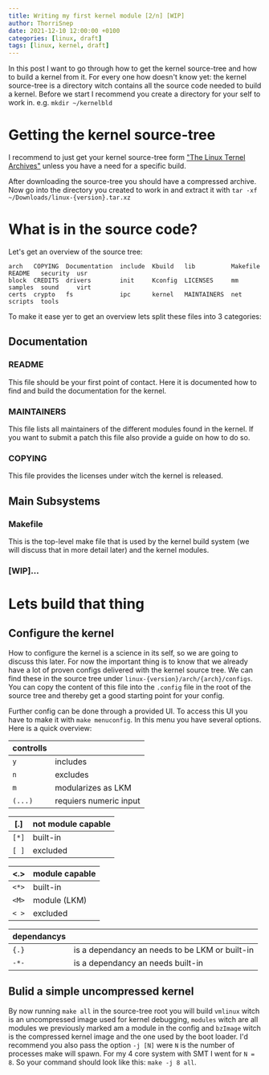 ```yaml
---
title: Writing my first kernel module [2/n] [WIP]
author: ThorriSnep
date: 2021-12-10 12:00:00 +0100
categories: [linux, draft]
tags: [linux, kernel, draft]
---
```


In this post I want to go through how to get the kernel source-tree and how to build a kernel from it. For every one how doesn't know yet: the kernel source-tree is a directory witch contains all the source code needed to build a kernel.
Before we start I recommend you create a directory for your self to work in. e.g. `mkdir ~/kernelbld`

# Getting the kernel source-tree

I recommend to just get your kernel source-tree form ["The Linux Ternel Archives"](https://www.kernel.org/) unless you have a need for a specific build.

After downloading the source-tree you should have a compressed archive. Now go into the directory you created to work in and extract it with `tar -xf ~/Downloads/linux-{version}.tar.xz`

# What is in the source code?

Let's get an overview of the source tree:
```
arch   COPYING  Documentation  include  Kbuild   lib          Makefile  README   security  usr
block  CREDITS  drivers        init     Kconfig  LICENSES     mm        samples  sound     virt
certs  crypto   fs             ipc      kernel   MAINTAINERS  net       scripts  tools
```
To make it ease yer to get an overview lets split these files into 3 categories:

## Documentation

### README
This file should be your first point of contact. Here it is documented how to find and build the documentation for the kernel.

### MAINTAINERS
This file lists all maintainers of the different modules found in the kernel. If you want to submit a patch this file also provide a guide on how to do so.

### COPYING
This file provides the licenses under witch the kernel is released.

## Main Subsystems

### Makefile
This is the top-level make file that is used by the kernel build system (we will discuss that in more detail later) and the kernel modules.

### [WIP]...

# Lets build that thing

## Configure the kernel

How to configure the kernel is a science in its self, so we are going to discuss this later. For now the important thing is to know that we already have a lot of proven configs delivered with the kernel source tree.
We can find these in the source tree under `linux-{version}/arch/{arch}/configs`. You can copy the content of this file into the `.config` file in the root of the source tree and thereby get a good starting point for your config.

Further config can be done through a provided UI. To access this UI you have to make it with `make menuconfig`. In this menu you have several options. Here is a quick overview:

| **controlls** |  |
|---|---|
| `y` | includes |
| `n` | excludes |
| `m` | modularizes as LKM |
| `(...)` | requiers numeric input |


| **[.]** | not module capable |
|---|---|
| `[*]` | built-in |
| `[ ]` | excluded |


| **<.>** | module capable |
|---|---|
| `<*>` | built-in |
| `<M>` | module (LKM) |
| `< >` | excluded |

| **dependancys** |  |
|---|---|
| `{.}` | is a dependancy an needs to be LKM or built-in |
| `-*-` | is a dependancy an needs built-in |

## Bulid a simple uncompressed kernel

By now running `make all` in the source-tree root you will build `vmlinux` witch is an uncompressed image used for kernel debugging, `modules` witch are all modules we previously marked am a module in the config and `bzImage` witch is the compressed kernel image and the one used by the boot loader. I'd recommend you also pass the option `-j [N]` were `N` is the number of processes make will spawn. For my 4 core system with SMT I went for `N = 8`. So your command should look like this: `make -j 8 all`. 

